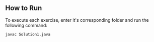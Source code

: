 ## How to Run

To execute each exercise, enter it's corresponding folder and run the following command:

```bash
javac Solution1.java
```